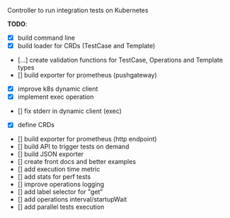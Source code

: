 Controller to run integration tests on Kubernetes


**TODO**:

* [x] build command line
* [x] build loader for CRDs (TestCase and Template)
* [...] create validation functions for TestCase, Operations and Template types
* [] build exporter for prometheus (pushgateway)
* [x] improve k8s dynamic client 
* [x] implement exec operation
* [] fix stderr in dynamic client (exec)
* [x] define CRDs
* [] build exporter for prometheus (http endpoint)
* [] build API to trigger tests on demand
* [] build JSON exporter
* [] create front docs and better examples
* [] add execution time metric
* [] add stats for perf tests
* [] improve operations logging
* [] add label selector for "get"
* [] add operations interval/startupWait
* [] add parallel tests execution